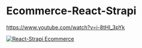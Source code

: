 # Ecommerce-React-Strapi
https://www.youtube.com/watch?v=i-8tHI_3pYk

[![React-Strapi Ecommerce](https://img.youtube.com/vi/i-8tHI_3pYk/maxresdefault.jpg)](https://www.youtube.com/watch?v=i-8tHI_3pYk)

